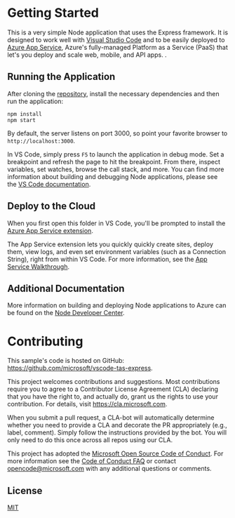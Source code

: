 # Getting Started

This is a very simple Node application that uses the Express framework. It is designed to work well with [Visual Studio Code](https://code.visualstudio.com) and to be easily deployed to [Azure App Service](https://azure.microsoft.com/en-us/services/app-service/), Azure's fully-managed Platform as a Service (PaaS) that let's you deploy and scale web, mobile, and API apps. .

## Running the Application

After cloning the [repository](`https://github.com/microsoft/vscode-tas-express`), install the necessary  dependencies and then run the application:

``` console
npm install
npm start
```

By default, the server listens on port 3000, so point your favorite browser to `http://localhost:3000`.

In VS Code, simply press `F5` to launch the application in debug mode. Set a breakpoint and refresh the page to hit the breakpoint. From there, inspect variables, set watches, browse the call stack, and more. You can find more information about building and debugging Node applications, please see the [VS Code documentation](https://code.visualstudio.com/docs/azure/deployment).

## Deploy to the Cloud

When you first open this folder in VS Code, you'll be prompted to install the [Azure App Service extension](https://marketplace.visualstudio.com/items?itemName=ms-azuretools.vscode-azureappservice). 

The App Service extension lets you quickly quickly create sites, deploy them, view logs, and even set environment variables (such as a Connection String), right from within VS Code. For more information, see the [App Service Walkthrough](https://code.visualstudio.com/tutorials/app-service-extension/getting-started).

## Additional Documentation

More information on building and deploying Node applications to Azure can be found on the [Node Developer Center](https://docs.microsoft.com/en-us/javascript/azure/?view=azure-node-latest).

# Contributing

This sample's code is hosted on GitHub: https://github.com/microsoft/vscode-tas-express.

This project welcomes contributions and suggestions. Most contributions require you to agree to a
Contributor License Agreement (CLA) declaring that you have the right to, and actually do, grant us
the rights to use your contribution. For details, visit https://cla.microsoft.com.

When you submit a pull request, a CLA-bot will automatically determine whether you need to provide
a CLA and decorate the PR appropriately (e.g., label, comment). Simply follow the instructions
provided by the bot. You will only need to do this once across all repos using our CLA.

This project has adopted the [Microsoft Open Source Code of Conduct](https://opensource.microsoft.com/codeofconduct/).
For more information see the [Code of Conduct FAQ](https://opensource.microsoft.com/codeofconduct/faq/) or
contact [opencode@microsoft.com](mailto:opencode@microsoft.com) with any additional questions or comments.

## License
[MIT](LICENSE.md)
